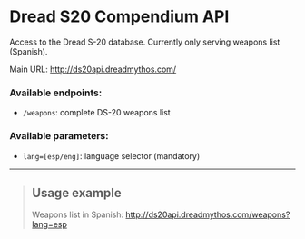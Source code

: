 # Dread S20 Compendium API

Access to the Dread S-20 database. Currently only serving weapons list (Spanish).

Main URL: http://ds20api.dreadmythos.com/

### Available endpoints:

- `/weapons`: complete DS-20 weapons list

### Available parameters:

- `lang=[esp/eng]`: language selector (mandatory)

---

> ## Usage example
>
> Weapons list in Spanish: http://ds20api.dreadmythos.com/weapons?lang=esp
